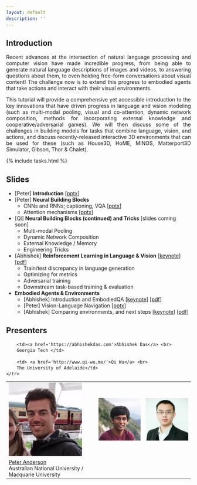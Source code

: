 ```yaml
---
layout: default
description: ''
---
```


## Introduction

<p style="text-align:justify;">
Recent advances at the intersection of natural language processing and computer vision have
made incredible progress, from being able to generate natural language descriptions of images
and videos, to answering questions about them, to even holding free-form conversations
about visual content! The challenge now is to extend this progress to embodied agents that
take actions and interact with their visual environments.
</p>

<p style="text-align:justify;">
This tutorial will provide a comprehensive yet accessible introduction to the key
innovations that have driven progress in language and vision modeling (such as
multi-modal pooling, visual and co-attention, dynamic network composition,
methods for incorporating external knowledge and cooperative/adversarial games).
We will then discuss some of the challenges in building models for tasks that combine
language, vision, and actions, and discuss recently-released interactive 3D
environments that can be used for these (such as House3D, HoME,
MINOS, Matterport3D Simulator, Gibson, Thor &amp; Chalet).
</p>

{% include tasks.html %}

## Slides

- [Peter] **Introduction** [[pptx][intro]]
- [Peter] **Neural Building Blocks**
    + CNNs and RNNs; captioning, VQA [[pptx][blocks]]
    + Attention mechanisms [[pptx][attention]]
- [Qi] **Neural Building Blocks (continued) and Tricks** [slides coming soon]
    + Multi-modal Pooling
    + Dynamic Network Composition
    + External Knowledge / Memory
    + Engineering Tricks
- [Abhishek] **Reinforcement Learning in Language & Vision** [[keynote][rl.key]] [[pdf][rl.pdf]]
    + Train/test discrepancy in language generation
    + Optimizing for metrics
    + Adversarial training
    + Downstream task-based training & evaluation
- **Embodied Agents & Environments**
    + [Abhishek] Introduction and EmbodiedQA [[keynote][embodied_1.key]] [[pdf][embodied_1.pdf]]
    + [Peter] Vision-Language Navigation [[pptx][vln]]
    + [Abhishek] Comparing environments, and next steps [[keynote][embodied_3.key]] [[pdf][embodied_3.pdf]]

## Presenters

<table class='organizer-pics-four'>
    <tr>
        <td>
        <img width="200" class='im-speaker-pic' src='images/peter.jpg' alt='peter'>
        </td>
        <td>
        <img width="200" class='im-speaker-pic' src='images/abhishek2.jpg' alt='abhishek'>
        </td>
        <td>
        <img width="200" class='im-speaker-pic' src='images/qi.jpg' alt='qi'>
        </td>
    </tr>
    <tr>
        <td><a href='http://www.panderson.me/'>Peter Anderson</a> <br>
        Australian National University / Macquarie University</td>

        <td><a href='https://abhishekdas.com'>Abhishek Das</a> <br>
        Georgia Tech </td>

        <td> <a href='http://www.qi-wu.me/'>Qi Wu</a> <br>
        The University of Adelaide</td>
    </tr>
</table>

[intro]: https://drive.google.com/open?id=1THAdQjpONm_jwuJ349TZvXJoFbXrfIln
[blocks]: https://drive.google.com/open?id=1ZMw5GHAYrQfNXy2v06rU3K6GxHixXXSN
[attention]: https://drive.google.com/open?id=1Cgr4BuOkSGNiqEhLB5yPNWd4Wp3AwZYu
[rl.key]: https://drive.google.com/open?id=1s67Y5rc8RYTD4WGvUg05KAQ3VYiNdPEy
[rl.pdf]: https://drive.google.com/open?id=1CljRRNuKs2ekUt7RArAoCCe0htUmnPpE
[embodied_1.key]: https://drive.google.com/open?id=1uvSg5rY98qtNu-veylfrZ-jsG9vovmoX
[embodied_1.pdf]: https://drive.google.com/open?id=1G9TMQT6Rx-ekTO0w30iYd8yS4noDw3Nw
[vln]: https://drive.google.com/open?id=15QmLgcndu4bYMCxVpEA8EcvEEDILVmmq
[embodied_3.key]: https://drive.google.com/open?id=1KMCY2PDLs99DCEdfwSmIwBpeXNs68n79
[embodied_3.pdf]: https://drive.google.com/open?id=1NuX64KqJPBrzcfk83MXQcAnwhTo68DRt